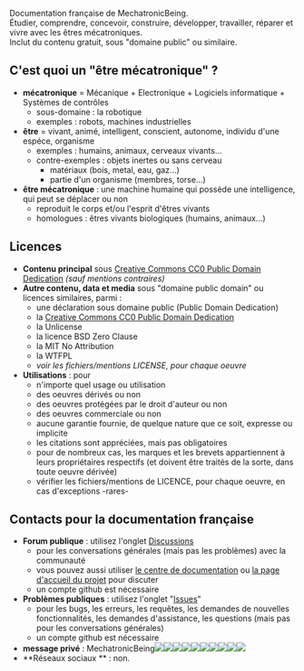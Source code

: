 Documentation française de MechatronicBeing.  
Étudier, comprendre, concevoir, construire, développer, travailler, réparer et vivre avec les êtres mécatroniques.  
Inclut du contenu gratuit, sous "domaine public" ou similaire.  

## C'est quoi un "être mécatronique" ?
- **mécatronique** = Mécanique + Electronique + Logiciels informatique  + Systèmes de contrôles
  - sous-domaine : la robotique
  - exemples : robots, machines industrielles
- **être** = vivant, animé, intelligent, conscient, autonome, individu d'une espéce, organisme
  - exemples : humains, animaux, cerveaux vivants...
  - contre-exemples : objets inertes ou sans cerveau
    - matériaux (bois, metal, eau, gaz...)
    - partie d'un organisme (membres, torse...)
- **être mécatronique** : une machine humaine qui possède une intelligence, qui peut se déplacer ou non
  - reproduit le corps et/ou l'esprit d'êtres vivants
  - homologues : êtres vivants biologiques (humains, animaux...)

## Licences
- **Contenu principal** sous [Creative Commons CC0 Public Domain Dedication](LICENSE) *(sauf mentions contraires)*
- **Autre contenu, data et media** sous "domaine public domain" ou licences similaires, parmi :
  - une déclaration sous domaine public (Public Domain Dedication)
  - la [Creative Commons CC0 Public Domain Dedication](LICENSE)
  - la Unlicense
  - la licence BSD Zero Clause
  - la MIT No Attribution
  - la WTFPL
  - *voir les fichiers/mentions LICENSE, pour chaque oeuvre*
- **Utilisations** : pour
  - n'importe quel usage ou utilisation
  - des oeuvres dérivés ou non
  - des oeuvres protégées par le droit d'auteur ou non
  - des oeuvres commerciale ou non
  - aucune garantie fournie, de quelque nature que ce soit, expresse ou implicite
  - les citations sont appréciées, mais pas obligatoires
  - pour de nombreux cas, les marques et les brevets appartiennent à leurs propriétaires respectifs (et doivent être traités de la sorte, dans toute oeuvre dérivée)
   - vérifier les fichiers/mentions de LICENCE, pour chaque oeuvre, en cas d'exceptions -rares-

## Contacts pour la documentation française
- **Forum publique** : utilisez l'onglet [Discussions](https://github.com/MechatronicBeing/docs-fr/discussions)
  - pour les conversations générales (mais pas les problèmes) avec la communauté
  - vous pouvez aussi utiliser [le centre de documentation](https://github.com/MechatronicBeing/docs/discussions/) ou [la page d'accueil du projet](https://github.com/MechatronicBeing/MechatronicBeing.github.io/discussions/) pour discuter
  - un compte github est nécessaire
- **Problèmes publiques** : utilisez l'onglet "[Issues](https://github.com/MechatronicBeing/docs-fr/issues)"
  - pour les bugs, les erreurs, les requêtes, les demandes de nouvelles fonctionnalités, les demandes d'assistance, les questions (mais pas pour les conversations générales)
  - un compte github est nécessaire
- **message privé** : MechatronicBeing![](https://raw.githubusercontent.com/MechatronicBeing/MechatronicBeing.github.io/main/images/symbols/other/atsign.png)![](https://raw.githubusercontent.com/MechatronicBeing/MechatronicBeing.github.io/main/images/symbols/bf/g.png)![](https://raw.githubusercontent.com/MechatronicBeing/MechatronicBeing.github.io/main/images/symbols/bf/m.png)![](https://raw.githubusercontent.com/MechatronicBeing/MechatronicBeing.github.io/main/images/symbols/bf/a.png)![](https://raw.githubusercontent.com/MechatronicBeing/MechatronicBeing.github.io/main/images/symbols/bf/i.png)![](https://raw.githubusercontent.com/MechatronicBeing/MechatronicBeing.github.io/main/images/symbols/bf/l.png)![](https://raw.githubusercontent.com/MechatronicBeing/MechatronicBeing.github.io/main/images/symbols/other/centerdot.png)![](https://raw.githubusercontent.com/MechatronicBeing/MechatronicBeing.github.io/main/images/symbols/bf/c.png)![](https://raw.githubusercontent.com/MechatronicBeing/MechatronicBeing.github.io/main/images/symbols/bf/o.png)![](https://raw.githubusercontent.com/MechatronicBeing/MechatronicBeing.github.io/main/images/symbols/bf/m.png)
- **Réseaux sociaux ** : non. 
